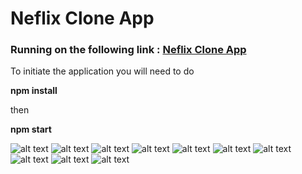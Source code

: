 # Neflix Clone App

### Running on the following link : [Neflix Clone App](https://netflex-nine.vercel.app/)

To initiate the application you will need to do

**npm install**

then

**npm start**

![alt text](https://i.ibb.co/gP8PCY7/Screenshot-1.png)
![alt text](https://i.ibb.co/TwxQskw/Screenshot-2.png)
![alt text](https://i.ibb.co/wSPRY34/Screenshot-3.png)
![alt text](https://i.ibb.co/6FkwhJY/Screenshot-4.png)
![alt text](https://i.ibb.co/4gZDDzx/Screenshot-5.png)
![alt text](https://i.ibb.co/rt1vrBS/Screenshot-6.png)
![alt text](https://i.ibb.co/fpjhrRn/Screenshot-7.png)
![alt text](https://i.ibb.co/3pcRw3N/Screenshot-8.png)
![alt text](https://i.ibb.co/Rz1Hm6h/Screenshot-9.png)
![alt text](https://i.ibb.co/DwfnD7P/Screenshot-10.png)
